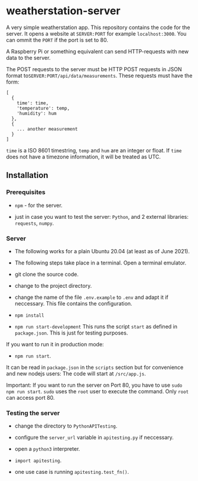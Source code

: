 # weatherstation-server

A very simple weatherstation app. This repository contains the code for the server. 
It opens a website at `SERVER:PORT` for example `localhost:3000`. You can ommit the 
`PORT` if the port is set to 80.  

A Raspberry Pi or something equivalent can send HTTP-requests with new data to the server.

The POST requests to the server must be HTTP POST requests in JSON format 
to`SERVER:PORT/api/data/measurements`. These requests must have the form:

```
[
  { 
    time': time,
    'temperature': temp,
    'humidity': hum
  },
  {
    ... another measurement
  }
]
```

`time` is a ISO 8601 timestring, `temp` and `hum` are an integer or float. If
`time` does not have a timezone information, it will be treated as UTC.

## Installation

### Prerequisites

- `npm` - for the server.

-  just in case you want to test the server: `Python`, and 2 external libraries: `requests`, `numpy`.

### Server

- The following works for a plain Ubuntu 20.04 (at least as of June 2021).

- The following steps take place in a terminal. Open a terminal emulator.

- git clone the source code.

- change to the project directory.

- change the name of the file `.env.example` to `.env` and adapt it if neccessary. This file contains the configuration.

- `npm install`

- `npm run start-development` This runs the script `start` as defined in `package.json`. This is just for testing purposes. 

If you want to run it in production mode:

- `npm run start`.

It can be read in `package.json` in the `scripts` section but for convenience and new nodejs users:
The code will start at `/src/app.js`.

Important: If you want to run the server on Port 80, you have to use `sudo npm run start`. `sudo` uses the `root` user to execute the command.
Only `root` can access port 80.

### Testing the server

- change the directory to `PythonAPITesting`. 

- configure the `server_url` variable in `apitesting.py` if neccessary.

- open a `python3` interpreter.

- `import apitesting`.

- one use case is running `apitesting.test_fn()`.